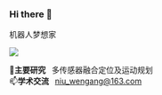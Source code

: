 ### Hi there 👋
机器人梦想家  

![](https://visitor-badge.laobi.icu/badge?page_id=niuwengang.visitor-badge)


🔭**主要研究**&ensp; 多传感器融合定位及运动规划  
📫**学术交流**&ensp; niu_wengang@163.com 
